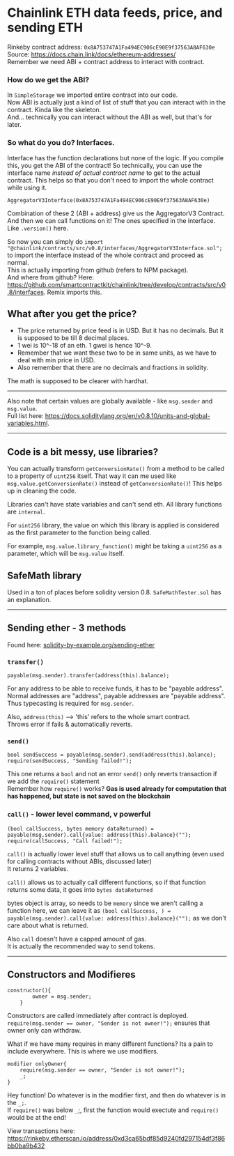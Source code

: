 # Chainlink ETH data feeds, price, and sending ETH

Rinkeby contract address: `0x8A753747A1Fa494EC906cE90E9f37563A8AF630e` \
Source: https://docs.chain.link/docs/ethereum-addresses/ \
Remember we need ABI + contract address to interact with contract.

### How do we get the ABI? 
In `SimpleStorage` we imported entire contract into our code.\
Now ABI is actually just a kind of list of stuff that you can interact with in the contract. Kinda like the skeleton.\
And... technically you can interact without the ABI as well, but that's for later.

### So what do you do? Interfaces.
Interface has the function declarations but none of the logic.
If you compile this, you get the ABI of the contract! 
So technically, you can use the interface name *instead of actual contract name* to get to the actual contract. 
This helps so that you don't need to import the whole contract while using it.

`AggregatorV3Interface(0x8A753747A1Fa494EC906cE90E9f37563A8AF630e)`

Combination of these 2 (ABI + address) give us the AggregatorV3 Contract.\
And then we can call functions on it! The ones specified in the interface. Like `.version()` here.

So now you can simply do `import "@chainlink/contracts/src/v0.8/interfaces/AggregatorV3Interface.sol";` to import the interface instead of the whole contract and proceed as normal.\
This is actually importing from github (refers to NPM package).\
And where from github? Here: https://github.com/smartcontractkit/chainlink/tree/develop/contracts/src/v0.8/interfaces. Remix imports this.

## What after you get the price?
- The price returned by price feed is in USD. But it has no decimals. But it is supposed to be till 8 decimal places.
- 1 wei is 10^-18 of an eth. 1 gwei is hence 10^-9.
- Remember that we want these two to be in same units, as we have to deal with min price in USD.
- Also remember that there are no decimals and fractions in solidity.

The math is supposed to be clearer with hardhat.

---

Also note that certain values are globally available - like `msg.sender` and `msg.value`. \
Full list here: https://docs.soliditylang.org/en/v0.8.10/units-and-global-variables.html.

---
## Code is a bit messy, use libraries?

You can actually transform `getConversionRate()` from a method to be called to a property of `uint256` itself. That way it can me used like `msg.value.getConversionRate()` instead of `getConversionRate()`! This helps up in cleaning the code. 

Libraries can't have state variables and can't send eth. All library functions are `internal`. 

For `uint256` library, the value on which this library is applied is considered as the first parameter to the function being called. 

For example, `msg.value.library_function()` might be taking a `uint256` as a parameter, which will be  `msg.value` itself.

## SafeMath library

Used in a ton of places before solidity version 0.8. `SafeMathTester.sol` has an explanation.

---
## Sending ether - 3 methods

Found here: [solidity-by-example.org/sending-ether](https://solidity-by-example.org/sending-ether)

### `transfer()`
`payable(msg.sender).transfer(address(this).balance);`

For any address to be able to receive funds, it has to be "payable address".\
Normal addresses are "address", payable addresses are "payable address".\
Thus typecasting is required for `msg.sender`.

Also, `address(this)` --> 'this' refers to the whole smart contract.\
Throws error if fails & automatically reverts.
        

### `send() `
```
bool sendSuccess = payable(msg.sender).send(address(this).balance);
require(sendSuccess, "Sending failed!");
```

This one returns a `bool` and not an error 
`send()` only reverts transaction if we add the `require()` statement\
Remember how `require()` works? **Gas is used already for computation that has happened, but state is not saved on the blockchain** 
        

### `call()` - lower level command, v powerful 
```
(bool callSuccess, bytes memory dataReturned) = payable(msg.sender).call{value: address(this).balance}("");
require(callSuccess, "Call failed!");
```

`call()` is actually lower level stuff that allows us to call anything (even used for calling contracts without ABIs, discussed later)\
It returns 2 variables.

`call()` allows us to actually call different functions, so if that function
returns some data, it goes into `bytes dataReturned`

bytes object is array, so needs to be `memory`
since we aren't calling a function here, we can leave it as 
`(bool callSuccess, ) = payable(msg.sender).call{value: address(this).balance}("");` as we don't care about what is returned.

Also `call` doesn't have a capped amount of gas.\
It is actually the recommended way to send tokens.

---

## Constructors and Modifieres

```
constructor(){
        owner = msg.sender;
    }
```

Constructors are called immediately after contract is deployed. 
`require(msg.sender == owner, "Sender is not owner!");` ensures that owner only can withdraw.

What if we have many requires in many different functions? Its a pain to include everywhere. This is where we use modifiers.

```
modifier onlyOwner{      
    require(msg.sender == owner, "Sender is not owner!");
    _;
}
```

Hey function! Do whatever is in the modifier first, and then do whatever is in the `_;`.\
If `require()` was below `_`;, first the function would exectute and `require()` would be at the end!

View transactions here: https://rinkeby.etherscan.io/address/0xd3ca65bdf85d9240fd297154df3f86bb0ba9b432
